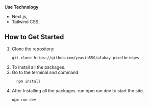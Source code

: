 
**Use Technology**
- Next.js,
- Tailwind CSS,

## How to Get Started

1. Clone the repository:
   ```bash
   git clone https://github.com/yeasin550/alabay-pixelbridges
2. To install all the packages.
3. Go to the terminal and command
   ```bash
     npm install
4. After Installing all the packages. run npm run dev to start the site.
   ```bash
   npm run dev







